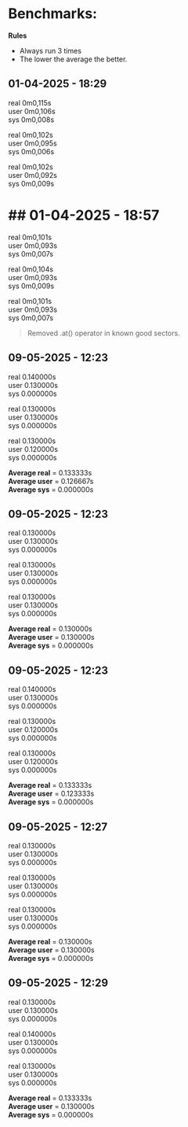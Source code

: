 # Benchmarks: 

**Rules**
- Always run 3 times
- The lower the average the better.

## 01-04-2025 - 18:29 

real    0m0,115s<br>
user    0m0,106s<br>
sys     0m0,008s<br>

real    0m0,102s<br>
user    0m0,095s<br>
sys     0m0,006s<br>

real    0m0,102s<br>
user    0m0,092s<br>
sys     0m0,009s<br>


# ## 01-04-2025 - 18:57

real    0m0,101s<br>
user    0m0,093s<br>
sys     0m0,007s<br>

real    0m0,104s<br>
user    0m0,093s<br>
sys     0m0,009s<br>

real    0m0,101s<br>
user    0m0,093s<br>
sys     0m0,007s<br>

> Removed .at() operator in known good sectors.
## 09-05-2025 - 12:23

real	0.140000s  
user	0.130000s  
sys	0.000000s  

real	0.130000s  
user	0.130000s  
sys	0.000000s  

real	0.130000s  
user	0.120000s  
sys	0.000000s  

**Average real** = 0.133333s  
**Average user** = 0.126667s  
**Average sys** = 0.000000s  

## 09-05-2025 - 12:23

real	0.130000s  
user	0.130000s  
sys	0.000000s  

real	0.130000s  
user	0.130000s  
sys	0.000000s  

real	0.130000s  
user	0.130000s  
sys	0.000000s  

**Average real** = 0.130000s  
**Average user** = 0.130000s  
**Average sys** = 0.000000s  

## 09-05-2025 - 12:23

real	0.140000s  
user	0.130000s  
sys	0.000000s  

real	0.130000s  
user	0.120000s  
sys	0.000000s  

real	0.130000s  
user	0.120000s  
sys	0.000000s  

**Average real** = 0.133333s  
**Average user** = 0.123333s  
**Average sys** = 0.000000s  

## 09-05-2025 - 12:27

real	0.130000s  
user	0.130000s  
sys	0.000000s  

real	0.130000s  
user	0.130000s  
sys	0.000000s  

real	0.130000s  
user	0.130000s  
sys	0.000000s  

**Average real** = 0.130000s  
**Average user** = 0.130000s  
**Average sys** = 0.000000s  

## 09-05-2025 - 12:29

real	0.130000s  
user	0.130000s  
sys	0.000000s  

real	0.140000s  
user	0.130000s  
sys	0.000000s  

real	0.130000s  
user	0.130000s  
sys	0.000000s  

**Average real** = 0.133333s  
**Average user** = 0.130000s  
**Average sys** = 0.000000s  
